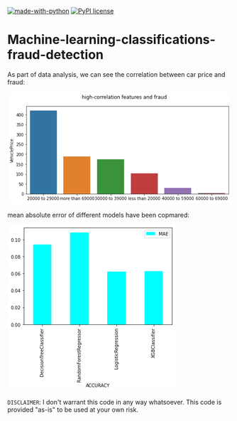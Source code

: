[![made-with-python](https://img.shields.io/badge/Made%20with-Python-1f425f.svg)](https://www.python.org/)
[![PyPI license](https://img.shields.io/pypi/l/ansicolortags.svg)](https://pypi.python.org/pypi/ansicolortags/)

# Machine-learning-classifications-fraud-detection


As part of data analysis, we can see the correlation between car price and fraud:

<img src="price_fraud.png">

mean absolute error of different models have been copmared:

<img src="mae.png">





`DISCLAIMER`:  I don't warrant this code in any way whatsoever. This code is provided "as-is" to be used at your own risk.
